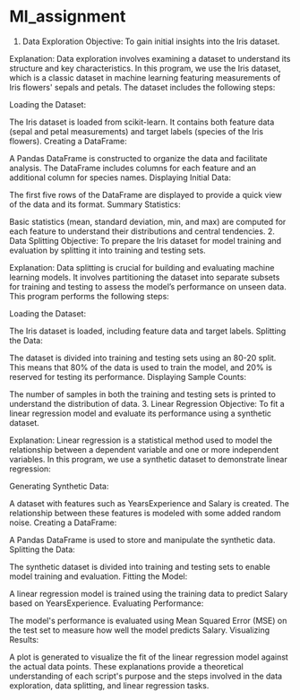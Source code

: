 # Ml_assignment
1. Data Exploration
Objective: To gain initial insights into the Iris dataset.

Explanation: Data exploration involves examining a dataset to understand its structure and key characteristics. In this program, we use the Iris dataset, which is a classic dataset in machine learning featuring measurements of Iris flowers' sepals and petals. The dataset includes the following steps:

Loading the Dataset:

The Iris dataset is loaded from scikit-learn. It contains both feature data (sepal and petal measurements) and target labels (species of the Iris flowers).
Creating a DataFrame:

A Pandas DataFrame is constructed to organize the data and facilitate analysis. The DataFrame includes columns for each feature and an additional column for species names.
Displaying Initial Data:

The first five rows of the DataFrame are displayed to provide a quick view of the data and its format.
Summary Statistics:

Basic statistics (mean, standard deviation, min, and max) are computed for each feature to understand their distributions and central tendencies.
2. Data Splitting
Objective: To prepare the Iris dataset for model training and evaluation by splitting it into training and testing sets.

Explanation: Data splitting is crucial for building and evaluating machine learning models. It involves partitioning the dataset into separate subsets for training and testing to assess the model’s performance on unseen data. This program performs the following steps:

Loading the Dataset:

The Iris dataset is loaded, including feature data and target labels.
Splitting the Data:

The dataset is divided into training and testing sets using an 80-20 split. This means that 80% of the data is used to train the model, and 20% is reserved for testing its performance.
Displaying Sample Counts:

The number of samples in both the training and testing sets is printed to understand the distribution of data.
3. Linear Regression
Objective: To fit a linear regression model and evaluate its performance using a synthetic dataset.

Explanation: Linear regression is a statistical method used to model the relationship between a dependent variable and one or more independent variables. In this program, we use a synthetic dataset to demonstrate linear regression:

Generating Synthetic Data:

A dataset with features such as YearsExperience and Salary is created. The relationship between these features is modeled with some added random noise.
Creating a DataFrame:

A Pandas DataFrame is used to store and manipulate the synthetic data.
Splitting the Data:

The synthetic dataset is divided into training and testing sets to enable model training and evaluation.
Fitting the Model:

A linear regression model is trained using the training data to predict Salary based on YearsExperience.
Evaluating Performance:

The model's performance is evaluated using Mean Squared Error (MSE) on the test set to measure how well the model predicts Salary.
Visualizing Results:

A plot is generated to visualize the fit of the linear regression model against the actual data points.
These explanations provide a theoretical understanding of each script's purpose and the steps involved in the data exploration, data splitting, and linear regression tasks.




